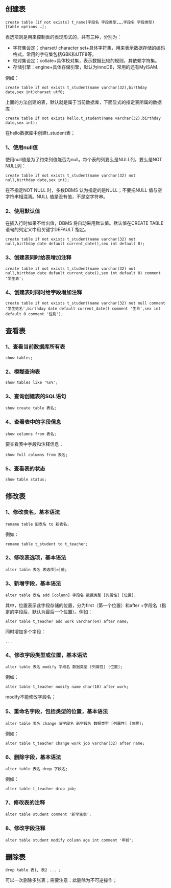 ## 创建表
```
create table [if not exists] t_name(字段名 字段类型,…,字段名 字段类型)[table options …];
```
表选项则是用来控制表的表现形式的，共有三种，分别为：
- 字符集设定：charset/ character set+具体字符集，用来表示数据存储的编码格式，常用的字符集包括GBK和UTF8等。
- 校对集设定：collate+具体校对集，表示数据比较的规则，其依赖字符集。
- 存储引擎：engine+具体存储引擎，默认为InnoDB，常用的还有MyISAM.

例如：
```
create table if not exists t_student(name varchar(32),birthday date,sex int)charset utf8;
```
上面的方法创建的表，默认就是属于当前数据库，下面显式的指定表所属的数据库：
```
create table if not exists hello.t_student(name varchar(32),birthday date,sex int);
```
在hello数据库中创建t_student表；

### 1、使用null值
使用null值是为了约束列值能否为null。每个表的列要么是NULL列，要么是NOT NULL列：
```
create table if not exists t_student(name varchar(32) not null,birthday date,sex int);
```
在不指定NOT NULL 时，多数DBMS 认为指定的是NULL；不要把NULL 值与空字符串相混淆。NULL 值是没有值，不是空字符串。

### 2、使用默认值
在插入行时如果不给出值，DBMS 将自动采用默认值。默认值在CREATE TABLE 语句的列定义中用关键字DEFAULT 指定。
```
create table if not exists t_student(name varchar(32) not null,birthday date default current_date(),sex int default 0);
```
### 3、创建表同时给表增加注释
```
create table if not exists t_student(name varchar(32) not null,birthday date default current_date(),sex int default 0) comment '学生表';
```
### 4、创建表时同时给字段增加注释
```
create table if not exists t_student(name varchar(32) not null comment '学生姓名',birthday date default current_date() comment '生日',sex int default 0 comment '性别');
```
## 查看表
### 1、查看当前数据库所有表
```
show tables;
```
### 2、模糊查询表
```
show tables like '%s%';
```
### 3、查询创建表的SQL语句
```
show create table 表名;
```
### 4、查看表中的字段信息
```
show columns from 表名;
```
要查看表中字段和注释信息：
```
show full columns from 表名;
```
### 5、查看表的状态
```
show table status;
```

## 修改表
### 1、修改表名，基本语法
```
rename table 旧表名 to 新表名;
```
例如：
```
rename table t_student to t_teacher;
```
### 2、修改表选项，基本语法
```
alter table 表名 表选项[=]值;
```
### 3、新增字段，基本语法
```
alter table 表名 add [column] 字段名 数据类型 [列属性] [位置];
```
其中，位置表示此字段存储的位置，分为first（第一个位置）和after +字段名（指定的字段后，默认为最后一个位置）。例如：
```
alter table t_teacher add work varchar(64) after name;
```

同时增加多个字段：
```
...
```

### 4、修改字段类型或位置，基本语法
```
alter table 表名 modify 字段名 数据类型 [列属性] [位置];
```
例如：
```
alter table t_teacher modify name char(10) after work;
```
modify不能修改字段名；
### 5、重命名字段，包括类型的位置，基本语法
```
alter table 表名 change 旧字段名 新字段名 数据类型 [列属性] [位置];
```
例如：
```
alter table t_teacher change work job varchar(32) after name;
```
### 6、删除字段，基本语法
```
alter table 表名 drop 字段名;
```
例如：
```
alter table t_teacher drop job;
```
### 7、修改表的注释
```
alter table student comment '新学生表';
```
### 8、修改字段注释
```
alter table student modify column age int comment '年龄';
```
## 删除表
```
drop table 表1, 表2 ... ;
```
可以一次删除多张表；需要注意：此删除为不可逆操作；

